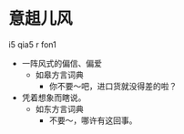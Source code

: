 



# 意趄儿风
i5 qia5 r fon1
+ 一阵风式的偏信、偏爱
  * 如皋方言词典
    - 你不要～吧，进口货就没得差的啦？
+ 凭着想象而瞎说。
  * 如东方言词典
    - 不要～，哪许有这回事。

